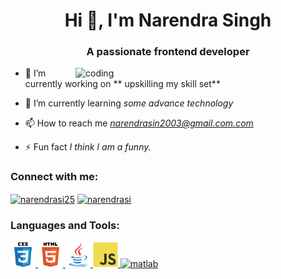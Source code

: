 <h1 align="center">Hi 👋, I'm Narendra Singh</h1>
<h3 align="center">A passionate frontend developer </h3>
<img align="right" alt="coding" width="400" src="https://github.com/NarendraSingh2003/" alt="">

- 🔭 I’m currently working on ** upskilling my skill set**

- 🌱 I’m currently learning *some advance technology*

- 📫 How to reach me *narendrasin2003@gmail.com.com*

- ⚡ Fun fact *I think I am a funny.*

<h3 align="left">Connect with me:</h3>
<p align="left">
<a href="https://twitter.com/narendrasi25" target="blank"><img align="center" src="https://raw.githubusercontent.com/rahuldkjain/github-profile-readme-generator/master/src/images/icons/Social/twitter.svg" alt="narendrasi25" height="30" width="40" /></a>
<a href="https://linkedin.com/in/narendrasi" target="blank"><img align="center" src="https://raw.githubusercontent.com/rahuldkjain/github-profile-readme-generator/master/src/images/icons/Social/linked-in-alt.svg" alt="narendrasi" height="30" width="40" /></a>
</p>

<h3 align="left">Languages and Tools:</h3>
<p align="left"> <a href="https://www.w3schools.com/css/" target="_blank" rel="noreferrer"> <img src="https://raw.githubusercontent.com/devicons/devicon/master/icons/css3/css3-original-wordmark.svg" alt="css3" width="40" height="40"/> </a> <a href="https://www.w3.org/html/" target="_blank" rel="noreferrer"> <img src="https://raw.githubusercontent.com/devicons/devicon/master/icons/html5/html5-original-wordmark.svg" alt="html5" width="40" height="40"/> </a> <a href="https://www.java.com" target="_blank" rel="noreferrer"> <img src="https://raw.githubusercontent.com/devicons/devicon/master/icons/java/java-original.svg" alt="java" width="40" height="40"/> </a> <a href="https://developer.mozilla.org/en-US/docs/Web/JavaScript" target="_blank" rel="noreferrer"> <img src="https://raw.githubusercontent.com/devicons/devicon/master/icons/javascript/javascript-original.svg" alt="javascript" width="40" height="40"/> </a> <a href="https://www.mathworks.com/" target="_blank" rel="noreferrer"> <img src="https://upload.wikimedia.org/wikipedia/commons/2/21/Matlab_Logo.png" alt="matlab" width="40" height="40"/> </a> <a href="https://www.python.org" 
